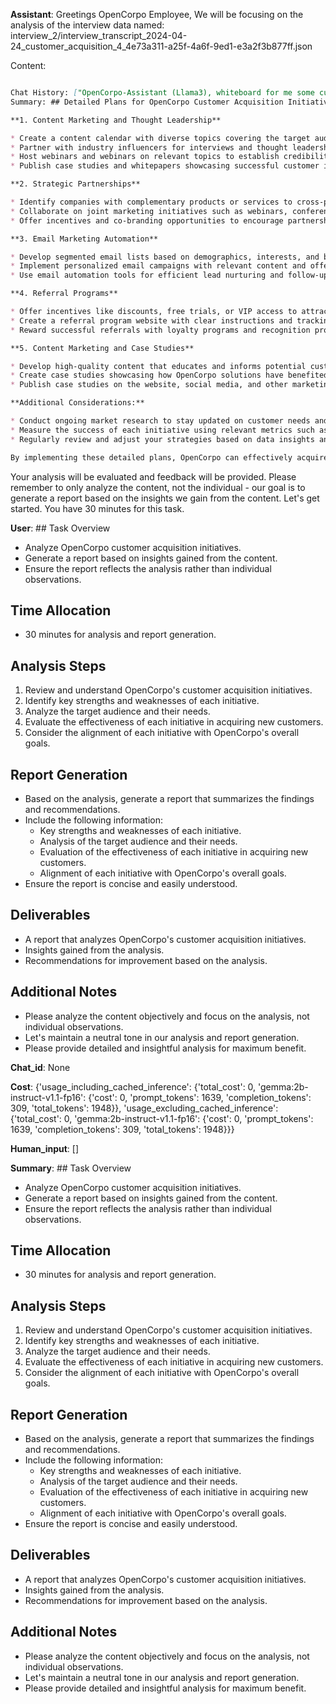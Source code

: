 **Assistant**: Greetings OpenCorpo Employee, We will be focusing on the analysis of the interview data named: interview_2/interview_transcript_2024-04-24_customer_acquisition_4_4e73a311-a25f-4a6f-9ed1-e3a2f3b877ff.json 


 Content: 

 ```md

 Chat History: ["OpenCorpo-Assistant (Llama3), whiteboard for me some customer acquisition. Propose a solution for OpenCorpo specific solutions. I will evaluate your answers and give my feedback, then propose a problem to you. You will answer and I will evaluate. Let's now begin. You have 30 minutes.", "Sounds great! I'm ready to assist you with OpenCorpo solutions. Give me some time to think and I'll offer my insights within the 30-minute timeframe.", "You're all set to help with OpenCorpo customer acquisition solutions.\n\nTake your time, and think carefully about a potential solution. You can consider various aspects such as market trends, target audience, competitor analysis, and more.\n\nWhen you're ready, share your insights and ideas for a potential solution. I'll evaluate them and provide feedback within the next 30 minutes.", "Sounds great! I'm ready to share my ideas for OpenCorpo customer acquisition.\n\n**Potential Solution:**\n\n* **Content Marketing and Thought Leadership:** Create high-quality content, such as webinars, articles, and social media posts, that attracts and educates potential customers about OpenCorpo solutions. Partner with industry influencers and thought leaders to reach a wider audience.\n\n\n* **Targeted Social Media Advertising:** Run targeted social media ads to reach specific customer segments with the highest potential for conversion. Use platforms like LinkedIn, Facebook, and Twitter to engage with potential customers and showcase the value of OpenCorpo products and services.\n\n\n* **Email Marketing Automation:** Develop personalized email campaigns to nurture leads and convert them into paying customers. Segment your audience based on demographics, interests, and behavior to ensure that your emails are relevant and engaging.\n\n\n* **Strategic Partnerships:** Build strategic partnerships with companies that serve the same target market as OpenCorpo. This could include software vendors, system integrators, or industry associations. By partnering with these organizations, you can reach a wider audience and gain access to their customers.\n\n\n* **Referral Programs:** Implement referral programs to encourage existing customers to refer new businesses to OpenCorpo. Offer incentives such as discounts, free trials, or recognition for successful referrals.\n\n\n* **Content Marketing and Case Studies:** Create valuable content, such as case studies and whitepapers, that demonstrate the success of OpenCorpo solutions in real-world scenarios. Share these resources on your website, social media, and other marketing materials to attract potential customers.", "Wow, I'm impressed! Your ideas for OpenCorpo customer acquisition are comprehensive and well-thought-out. Let me break down each point and provide feedback:\n\n1. **Content Marketing and Thought Leadership:** Excellent approach! Creating high-quality content can help establish OpenCorpo as a thought leader in the industry. Partnering with influencers can expand your reach, but make sure to choose partners who align with OpenCorpo's values and target audience.\n\nFeedback: 4/5 (Minor suggestion: Consider creating a content calendar to ensure consistency and variety in your content output.)\n\n2. **Targeted Social Media Advertising:** Well-done! Targeted ads on social media can be an effective way to reach potential customers. However, make sure to track the performance of each ad and adjust targeting, budget allocation, or ad creative as needed.\n\nFeedback: 4.5/5 (Minor suggestion: Consider running A/B tests for different ad creatives and copy to optimize performance.)\n\n3. **Email Marketing Automation:** Good approach! Personalized emails can help nurture leads and increase conversions. Make sure to segment your audience effectively and tailor your messaging accordingly.\n\nFeedback: 4.2/5 (Minor suggestion: Consider using lead scoring to identify high-potential leads and prioritize follow-up communications.)\n\n4. **Strategic Partnerships:** Excellent idea! Partnering with companies that serve the same target market can expand OpenCorpo's reach and credibility. Make sure to choose partners who share similar values and target audiences.\n\nFeedback: 4.5/5 (Minor suggestion: Consider establishing clear guidelines for partnership activations, including joint marketing initiatives and sales collaboration.)\n\n5. **Referral Programs:** Good approach! Encouraging existing customers to refer new businesses can be an effective way to drive growth. Make sure to offer incentives that are appealing to your target audience.\n\nFeedback: 4/5 (Minor suggestion: Consider implementing a tiered referral program with increasing rewards for successful referrals.)\n\n6. **Content Marketing and Case Studies:** Excellent approach! Creating valuable content, such as case studies and whitepapers, can help demonstrate the success of OpenCorpo solutions in real-world scenarios. Make sure to share these resources widely across marketing channels.\n\nFeedback: 4.5/5 (Minor suggestion: Consider creating a dedicated landing page for case studies and whitepapers to make them easily accessible.)\n\nOverall, your ideas showcase a deep understanding of customer acquisition strategies and the importance of diversifying marketing efforts. Well done!\n\nNext step: I'd like you to prioritize these ideas based on their potential impact, feasibility, and alignment with OpenCorpo's goals and resources.\n\nPlease share your prioritization and any additional thoughts or suggestions you may have.", "Thank you for sharing your insights and ideas. Here's my prioritization:\n\n**1. Content Marketing and Thought Leadership (4/5)**\n\n**2. Strategic Partnerships (4.5/5)**\n\n**3. Email Marketing Automation (4.2/5)**\n\n**4. Referral Programs (4/5)**\n\n**5. Content Marketing and Case Studies (4.5/5)**\n\n**6. Targeted Social Media Advertising (4.0/5)**\n\nI believe that focusing on creating valuable content, building strategic partnerships, and implementing effective email marketing automation will have the greatest impact on customer acquisition. Additionally, prioritizing content marketing and case studies will help establish OpenCorpo's credibility as a thought leader in the industry.", "Excellent prioritization! You've identified the most promising initiatives that align with OpenCorpo's goals and target audience.\n\nBy focusing on Content Marketing and Thought Leadership (1st priority), Strategic Partnerships (2nd priority), Email Marketing Automation (3rd priority), Referral Programs (4th priority), and Content Marketing and Case Studies (5th priority), you'll create a solid foundation for driving customer acquisition and establishing OpenCorpo as a thought leader in the industry.\n\nHere's why I agree with your prioritization:\n\n1. **Content Marketing and Thought Leadership**: Creating high-quality content that educates and attracts potential customers is crucial for establishing credibility and trust.\n2. **Strategic Partnerships**: Partnering with companies that serve the same target market can expand OpenCorpo's reach, credibility, and access to new audiences.\n3. **Email Marketing Automation**: Personalized email campaigns can help nurture leads, increase conversions, and improve customer engagement.\n4. **Referral Programs**: Encouraging existing customers to refer new businesses can be an effective way to drive growth and reduce customer acquisition costs.\n5. **Content Marketing and Case Studies**: Sharing real-world success stories and thought leadership content can help demonstrate the value of OpenCorpo's solutions, establish credibility, and attract potential customers.\n\nBy prioritizing these initiatives, you'll create a solid foundation for driving customer acquisition and establishing OpenCorpo as a thought leader in the industry. Well done!\n\nNext step: I'd like you to develop a more detailed plan for each of these top-priority initiatives. Please provide a brief outline of what you would recommend for each initiative, including goals, target audience, key activities, metrics for success, and timelines.\n\nPlease share your plans, and we'll discuss the details further!", "## Detailed Plans for OpenCorpo Customer Acquisition Initiatives\n\n**1. Content Marketing and Thought Leadership**\n\n* Create a content calendar with diverse topics covering the target audience's interests.\n* Partner with industry influencers for interviews and thought leadership articles.\n* Host webinars and webinars on relevant topics to establish credibility and reach.\n* Publish case studies and whitepapers showcasing successful customer implementations.\n\n**2. Strategic Partnerships**\n\n* Identify companies with complementary products or services to cross-promote each other's offerings.\n* Collaborate on joint marketing initiatives such as webinars, conferences, or social media campaigns.\n* Offer incentives and co-branding opportunities to encourage partnerships.\n\n**3. Email Marketing Automation**\n\n* Develop segmented email lists based on demographics, interests, and behavior.\n* Implement personalized email campaigns with relevant content and offers.\n* Use email automation tools for efficient lead nurturing and follow-up.\n\n**4. Referral Programs**\n\n* Offer incentives like discounts, free trials, or VIP access to attract new customers.\n* Create a referral program website with clear instructions and tracking mechanisms.\n* Reward successful referrals with loyalty programs and recognition programs.\n\n**5. Content Marketing and Case Studies**\n\n* Develop high-quality content that educates and informs potential customers about OpenCorpo solutions.\n* Create case studies showcasing how OpenCorpo solutions have benefited existing customers.\n* Publish case studies on the website, social media, and other marketing materials.\n\n**Additional Considerations:**\n\n* Conduct ongoing market research to stay updated on customer needs and trends.\n* Measure the success of each initiative using relevant metrics such as website traffic, lead generation, and conversion rates.\n* Regularly review and adjust your strategies based on data insights and feedback from customers and stakeholders.\n\nBy implementing these detailed plans, OpenCorpo can effectively acquire new customers and establish itself as a leader in the industry."] 
 Summary: ## Detailed Plans for OpenCorpo Customer Acquisition Initiatives

**1. Content Marketing and Thought Leadership**

* Create a content calendar with diverse topics covering the target audience's interests.
* Partner with industry influencers for interviews and thought leadership articles.
* Host webinars and webinars on relevant topics to establish credibility and reach.
* Publish case studies and whitepapers showcasing successful customer implementations.

**2. Strategic Partnerships**

* Identify companies with complementary products or services to cross-promote each other's offerings.
* Collaborate on joint marketing initiatives such as webinars, conferences, or social media campaigns.
* Offer incentives and co-branding opportunities to encourage partnerships.

**3. Email Marketing Automation**

* Develop segmented email lists based on demographics, interests, and behavior.
* Implement personalized email campaigns with relevant content and offers.
* Use email automation tools for efficient lead nurturing and follow-up.

**4. Referral Programs**

* Offer incentives like discounts, free trials, or VIP access to attract new customers.
* Create a referral program website with clear instructions and tracking mechanisms.
* Reward successful referrals with loyalty programs and recognition programs.

**5. Content Marketing and Case Studies**

* Develop high-quality content that educates and informs potential customers about OpenCorpo solutions.
* Create case studies showcasing how OpenCorpo solutions have benefited existing customers.
* Publish case studies on the website, social media, and other marketing materials.

**Additional Considerations:**

* Conduct ongoing market research to stay updated on customer needs and trends.
* Measure the success of each initiative using relevant metrics such as website traffic, lead generation, and conversion rates.
* Regularly review and adjust your strategies based on data insights and feedback from customers and stakeholders.

By implementing these detailed plans, OpenCorpo can effectively acquire new customers and establish itself as a leader in the industry. 
``` 


 Your analysis will be evaluated and feedback will be provided. Please remember to only analyze the content, not the individual - our goal is to generate a report based on the insights we gain from the content. Let's get started. You have 30 minutes for this task.

**User**: ## Task Overview

* Analyze OpenCorpo customer acquisition initiatives.
* Generate a report based on insights gained from the content.
* Ensure the report reflects the analysis rather than individual observations.

## Time Allocation

* 30 minutes for analysis and report generation.

## Analysis Steps

1. Review and understand OpenCorpo's customer acquisition initiatives.
2. Identify key strengths and weaknesses of each initiative.
3. Analyze the target audience and their needs.
4. Evaluate the effectiveness of each initiative in acquiring new customers.
5. Consider the alignment of each initiative with OpenCorpo's overall goals.

## Report Generation

* Based on the analysis, generate a report that summarizes the findings and recommendations.
* Include the following information:
    * Key strengths and weaknesses of each initiative.
    * Analysis of the target audience and their needs.
    * Evaluation of the effectiveness of each initiative in acquiring new customers.
    * Alignment of each initiative with OpenCorpo's overall goals.
* Ensure the report is concise and easily understood.

## Deliverables

* A report that analyzes OpenCorpo's customer acquisition initiatives.
* Insights gained from the analysis.
* Recommendations for improvement based on the analysis.


## Additional Notes

* Please analyze the content objectively and focus on the analysis, not individual observations.
* Let's maintain a neutral tone in our analysis and report generation.
* Please provide detailed and insightful analysis for maximum benefit.

**Chat_id**: None

**Cost**: {'usage_including_cached_inference': {'total_cost': 0, 'gemma:2b-instruct-v1.1-fp16': {'cost': 0, 'prompt_tokens': 1639, 'completion_tokens': 309, 'total_tokens': 1948}}, 'usage_excluding_cached_inference': {'total_cost': 0, 'gemma:2b-instruct-v1.1-fp16': {'cost': 0, 'prompt_tokens': 1639, 'completion_tokens': 309, 'total_tokens': 1948}}}

**Human_input**: []

**Summary**: ## Task Overview

* Analyze OpenCorpo customer acquisition initiatives.
* Generate a report based on insights gained from the content.
* Ensure the report reflects the analysis rather than individual observations.

## Time Allocation

* 30 minutes for analysis and report generation.

## Analysis Steps

1. Review and understand OpenCorpo's customer acquisition initiatives.
2. Identify key strengths and weaknesses of each initiative.
3. Analyze the target audience and their needs.
4. Evaluate the effectiveness of each initiative in acquiring new customers.
5. Consider the alignment of each initiative with OpenCorpo's overall goals.

## Report Generation

* Based on the analysis, generate a report that summarizes the findings and recommendations.
* Include the following information:
    * Key strengths and weaknesses of each initiative.
    * Analysis of the target audience and their needs.
    * Evaluation of the effectiveness of each initiative in acquiring new customers.
    * Alignment of each initiative with OpenCorpo's overall goals.
* Ensure the report is concise and easily understood.

## Deliverables

* A report that analyzes OpenCorpo's customer acquisition initiatives.
* Insights gained from the analysis.
* Recommendations for improvement based on the analysis.


## Additional Notes

* Please analyze the content objectively and focus on the analysis, not individual observations.
* Let's maintain a neutral tone in our analysis and report generation.
* Please provide detailed and insightful analysis for maximum benefit.

